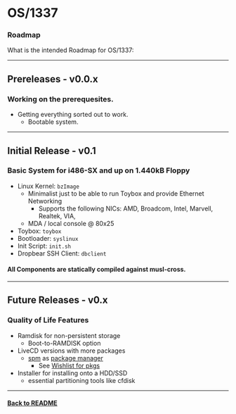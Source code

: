 #   OS/1337
### Roadmap
What is the intended Roadmap for OS/1337:

---
## Prereleases - v0.0.x
### Working on the prerequesites.
- Getting everything sorted out to work.
  - Bootable system.

---
## Initial Release - v0.1
### Basic System for i486-SX and up on 1.440kB Floppy
- Linux Kernel: ```bzImage```
  - Minimalist just to be able to run Toybox and provide Ethernet Networking
    - Supports the following NICs: AMD, Broadcom, Intel, Marvell, Realtek, VIA,
  - MDA / local console @ 80x25
- Toybox: ```toybox```
- Bootloader: ```syslinux```
- Init Script: ```init.sh```
- Dropbear SSH Client: ```dbclient```
#### All Components are statically compiled against musl-cross.

---
## Future Releases - v0.x
### Quality of Life Features
- Ramdisk for non-persistent storage
  - Boot-to-RAMDISK option
- LiveCD versions with more packages
  - [spm](https://github.com/OS-1337/spm) as [package manager](https://en.wikipedia.org/wiki/Package_manager)
    - See [Wishlist for pkgs](https://github.com/OS-1337/pkgs/blob/main/docs/WISHLIST.tsv)
- Installer for installing onto a HDD/SSD
  - essential partitioning tools like cfdisk

---
#### [Back to README](README.md)